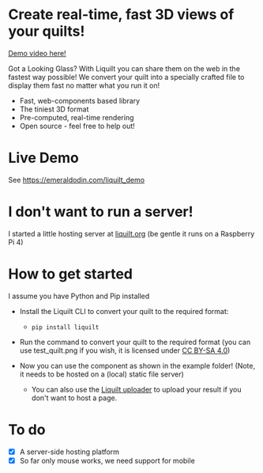 # Create real-time, fast 3D views of your quilts!

[Demo video here!](https://www.youtube.com/watch?v=JwtFb_bqtG4)

Got a Looking Glass? With Liquilt you can share them on the web in the fastest way possible! We convert your quilt into a specially crafted file to display them fast no matter what you run it on!

- Fast, web-components based library
- The tiniest 3D format
- Pre-computed, real-time rendering
- Open source - feel free to help out!

# Live Demo

See https://emeraldodin.com/liquilt_demo

# I don't want to run a server!

I started a little hosting server at [liquilt.org](http://liquilt.org) (be gentle it runs on a Raspberry Pi 4)

# How to get started

I assume you have Python and Pip installed

- Install the Liquilt CLI to convert your quilt to the required format:
    - `pip install liquilt`

- Run the command to convert your quilt to the required format (you can use test_quilt.png if you wish, it is licensed under [CC BY-SA 4.0](https://creativecommons.org/licenses/by-sa/4.0))

- Now you can use the component as shown in the example folder! (Note, it needs to be hosted on a (local) static file server)
    - You can also use the [Liquilt uploader](https://emeraldodin.com/liquilt_uploader) to upload your result if you don't want to host a page.


# To do

- [x] A server-side hosting platform
- [x] So far only mouse works, we need support for mobile
